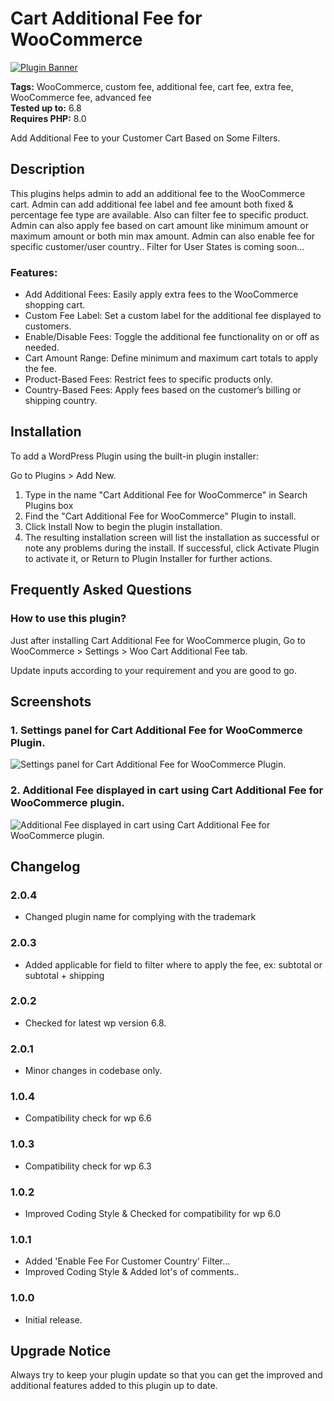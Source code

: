 # Cart Additional Fee for WooCommerce

[![Plugin Banner](https://ps.w.org/woo-cart-additional-fee/assets/banner-772x250.png)](https://wordpress.org/plugins/woo-cart-additional-fee/)

**Tags:** WooCommerce, custom fee, additional fee, cart fee, extra fee, WooCommerce fee, advanced fee \
**Tested up to:** 6.8 \
**Requires PHP:** 8.0

Add Additional Fee to your Customer Cart Based on Some Filters.

## Description

This plugins helps admin to add an additional fee to the WooCommerce cart. Admin can add additional fee label and fee amount both fixed & percentage fee type are available. Also can filter fee to specific product. Admin can also apply fee based on cart amount like minimum amount or maximum amount or both min max amount. Admin can also enable fee for specific customer/user country.. Filter for User States is coming soon...

### Features:

- Add Additional Fees: Easily apply extra fees to the WooCommerce shopping cart.
- Custom Fee Label: Set a custom label for the additional fee displayed to customers.
- Enable/Disable Fees: Toggle the additional fee functionality on or off as needed.
- Cart Amount Range: Define minimum and maximum cart totals to apply the fee.
- Product-Based Fees: Restrict fees to specific products only.
- Country-Based Fees: Apply fees based on the customer’s billing or shipping country.

## Installation

To add a WordPress Plugin using the built-in plugin installer:

Go to Plugins > Add New.

1. Type in the name "Cart Additional Fee for WooCommerce" in Search Plugins box
2. Find the "Cart Additional Fee for WooCommerce" Plugin to install.
3. Click Install Now to begin the plugin installation.
4. The resulting installation screen will list the installation as successful or note any problems during the install.
If successful, click Activate Plugin to activate it, or Return to Plugin Installer for further actions.

## Frequently Asked Questions

### How to use this plugin?

Just after installing Cart Additional Fee for WooCommerce plugin, Go to WooCommerce > Settings > Woo Cart Additional Fee tab.

Update inputs according to your requirement and you are good to go.

## Screenshots

### 1. Settings panel for Cart Additional Fee for WooCommerce Plugin.

![Settings panel for Cart Additional Fee for WooCommerce Plugin.](https://ps.w.org/woo-cart-additional-fee/assets/screenshot-1.png)

### 2. Additional Fee displayed in cart using Cart Additional Fee for WooCommerce plugin.

![Additional Fee displayed in cart using Cart Additional Fee for WooCommerce plugin.](https://ps.w.org/woo-cart-additional-fee/assets/screenshot-2.png)

## Changelog

### 2.0.4
- Changed plugin name for complying with the trademark

### 2.0.3
- Added applicable for field to filter where to apply the fee, ex: subtotal or subtotal + shipping

### 2.0.2
- Checked for latest wp version 6.8.

### 2.0.1
- Minor changes in codebase only.

### 1.0.4
- Compatibility check for wp 6.6

### 1.0.3
- Compatibility check for wp 6.3

### 1.0.2
- Improved Coding Style & Checked for compatibility for wp 6.0

### 1.0.1
- Added 'Enable Fee For Customer Country' Filter...
- Improved Coding Style & Added lot's of comments..

### 1.0.0
- Initial release.

## Upgrade Notice

Always try to keep your plugin update so that you can get the improved and additional features added to this plugin up to date.